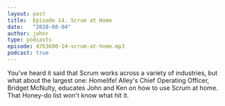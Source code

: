 ```yaml
---
layout: post
title:  Episode 14. Scrum at Home
date:   "2020-08-04"
author: johnr
type: podcasts
episode: 4763600-14-scrum-at-home.mp3
podcast: true
---
```


You've heard it said that Scrum works across a variety of industries, but what about the largest one: Homelife! Alley's Chief Operating Officer, Bridget McNulty, educates John and Ken on how to use Scrum at home. That Honey-do list won't know what hit it.
